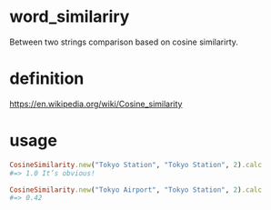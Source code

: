 # word_similariry 
Between two strings comparison based on cosine similarirty. 

# definition
https://en.wikipedia.org/wiki/Cosine_similarity

# usage 
```ruby
CosineSimilarity.new("Tokyo Station", "Tokyo Station", 2).calc
#=> 1.0 It’s obvious!
```
```ruby
CosineSimilarity.new("Tokyo Airport", "Tokyo Station", 2).calc
#=> 0.42
```

